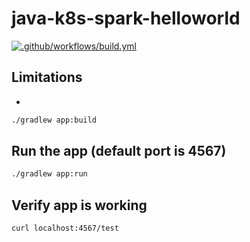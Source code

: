 # java-k8s-spark-helloworld
 
[![.github/workflows/build.yml](https://github.com/vicsz/java-web-crawler/actions/workflows/build.yml/badge.svg)](https://github.com/vicsz/java-web-crawler/actions/workflows/build.yml)


## Limitations 
-
```sh
./gradlew app:build
```

## Run the app (default port is 4567)

```sh
./gradlew app:run
```

## Verify app is working 

```sh
curl localhost:4567/test
```